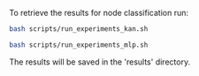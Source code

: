To retrieve the results for node classification run:

```bash
bash scripts/run_experiments_kan.sh

bash scripts/run_experiments_mlp.sh
```

The results will be saved in the 'results' directory.
